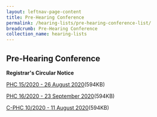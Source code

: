 ```yaml
---
layout: leftnav-page-content
title: Pre-Hearing Conference
permalink: /hearing-lists/pre-hearing-conference-list/
breadcrumb: Pre-Hearing Conference
collection_name: hearing-lists
---
```


Pre-Hearing Conference
---

**Registrar's Circular Notice**

[PHC 15/2020 - 26 August 2020](/files/Phc152020-26Aug2020.pdf)(594KB)

[PHC 16/2020 - 23 September 2020](/files/Phc162020-23Sep2020.pdf)(594KB)

[C-PHC 10/2020 - 11 August 2020](/files/C-Phc102020-11Aug2020.pdf)(594KB)


